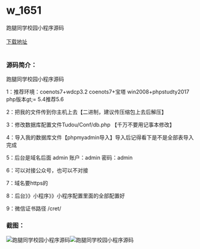 # w_1651
跑腿同学校园小程序源码
<br/></br>
[下载地址](https://www.uuid2.com/1651.html "下载地址")
<br/></br>
<h3>源码简介：</h3>
<p>跑腿同学校园小程序源码<p>
<p>1：推荐环境：coenots7+wdcp3.2 coenots7+宝塔 win2008+phpstudty2017 php版本gt;= 5.4推荐5.6<p>
<p>2：把我的文件传到你主机上去【二进制，建议传压缩包上去后解压】<p>
<p>3：修改数据库配置文件Tudou/Conf/db.php 【千万不要用记事本修改】<p>
<p>4：导入我的数据库文件【phpmyadmin导入】导入后记得看下是不是全部表导入完成<p>
<p>5：后台是域名后面 admin 账户：admin 密码：admin<p>
<p>6：可以对接公众号，也可以不对接<p>
<p>7：域名要https的<p>
<p>8：后台》》小程序》》小程序配置里面的全部配置好<p>
<p>9：微信证书路径 /cret/<p>
<h3>截图：</h3>
<img src="https://www.uuid2.com/wp-content/uploads/img/202109/d745e89121.png" alt="跑腿同学校园小程序源码"><img src="https://www.uuid2.com/wp-content/uploads/img/202109/e9b7b41920.png" alt="跑腿同学校园小程序源码">
